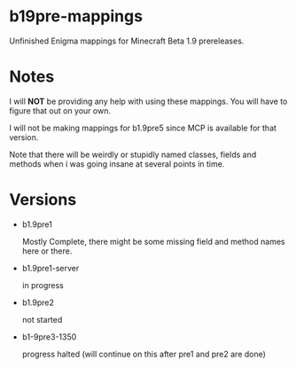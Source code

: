 # b19pre-mappings

Unfinished Enigma mappings for Minecraft Beta 1.9 prereleases.

# Notes

I will __NOT__ be providing any help with using these mappings. You will have to figure that out on your own.

I will not be making mappings for b1.9pre5 since MCP is available for that version.

Note that there will be weirdly or stupidly named classes, fields and methods when i was going insane at several points in time.

# Versions

- b1.9pre1

	Mostly Complete, there might be some missing field and method names here or there.

- b1.9pre1-server

	in progress
	
- b1.9pre2  

	not started
	
- b1-9pre3-1350  

	progress halted (will continue on this after pre1 and pre2 are done)
